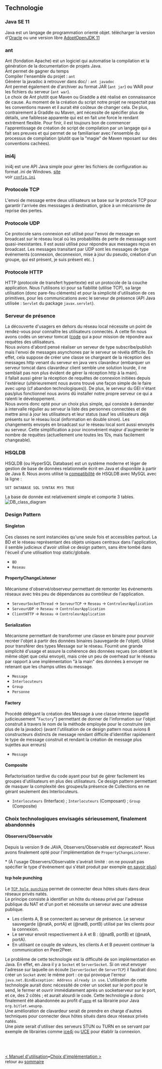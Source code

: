 ## Technologie 

### Java SE 11
Java est un langage de programmation orienté objet.
télécharger la version d'[Oracle](https://www.oracle.com/technetwork/java/javase/downloads/jdk11-downloads-5066655.html "oracle.com/downloads")
ou une version libre [AdoptOpenJDK 11](https://adoptopenjdk.net/installation.html?variant=openjdk11&jvmVariant=hotspot# "adoptopenjk") 

### ant
Ant (fondation Apache) est un logiciel qui automatise la compilation et la génération de la documentation de projets Java.<br>
Ant permet de gagner du temps<br>
Compiler l'ensemble du projet :
```ant```<br>
Générer la javadoc à retrouver dans doc/ : 
```ant javadoc```<br>
Ant permet également de d'archiver au format JAR (`ant jar`) ou WAR pour les fichiers du serveur (`ant war`).<br>
Le choix de Ant plutôt que Maven ou Graddle a été réalisé en connaissance de cause. Au moment de la création du script notre projet ne respectait pas les conventions maven et il aurait été coûteux de changer cela. De plus, contrairement à Graddle ou Maven, ant nécessite de spécifier plus de détails, une faiblesse apparente qui est en fait une force le rendant extrêment flexible. Pour finir, il est toujours bon de commencer l'apprentissage de création de script de compilation par un langage qui a fait ses preuves et qui permet de se familiariser avec l'ensemble du processus de compilation (plutôt que la "magie" de Maven reposant sur des conventions cachées). 

### ini4j
ini4j est une API Java simple pour gérer les fichiers de configuration au format .ini de Windows. [site](http://ini4j.sourceforge.net/index.html)<br>
voir [`config.ini`](config.ini)

### Protocole TCP
L'envoi de message entre deux utilisateurs se base sur le protocle TCP pour garantir l'arrivée des messsages à destination, grâce à  un mécanisme de reprise des pertes.

### Protocole UDP
Ce protocole sans connexion est utilisé pour l'envoi de message en broadcast sur le réseau local où les probabilités de perte de messsage sont quasi-inexistantes. Il est aussi utilisé pour répondre aux messages reçus en broadcast. Les messages transitant par UDP sont les messages de type événements (connexion, deconnexion, mise à jour du pseudo, création d'un groupe, qui est présent, je suis présent etc. )

### Protocole HTTP
HTTP (protocole de transfert hypertexte) est un protocole de la couche application. 
Nous l'utilisons ici pour sa fiabilité (utilise TCP), sa large utilisation (donc pare-feu cléments) et pour la simplicité d'utilisation de ces primitives, pour les communications avec le serveur de présence (API Java utilisée : `Servlet` du package `javax.servlet`).

### Serveur de présence
La découverte d'usagers en dehors du réseau local nécessite un point de rendez-vous pour connaître les utilisateurs connectés. A cette fin nous avons codés un serveur tomcat ([code](https://github.com/usernamedjpris/clavardage/tree/master/servlet) qui a pour mission de répondre aux requêtes des utilisateurs.
<br> Nous avions d'abord pensé réaliser un serveur de type subscribe/publish mais l'envoi de messages asynchones par le serveur se révéla difficile. En effet, cela suppose de créer une classe se chargeant de la réception des messages http venant du serveur en java vers clavardeur (embarquer un serveur tomcat dans clavardeur client semble une solution lourde, il ne semblait pas non plus évident de gérer la réception http à la main). <br>
il fallait aussi gérer la réception de requêtes de connexion initiées depuis l'extérieur (ultérieurement nous avons trouvé une façon simple de le faire avec upnp (cf abandon technologiques)). De plus, le serveur du GEI n'étant pas/plus fonctionnel nous avons dû installer notre propre serveur ce qui a ralenti le développement.
<br> Nous avons donc opté pour un choix plus simple, qui consiste à demander à intervalle régulier au serveur la liste des personnes connectées et de mettre ainsi à jour les utilisateurs et leur status (sauf les utilisateurs déjà présents sur le réseau local (information en double sinon). Les changements envoyés en broadcast sur le réseau local sont aussi envoyés au serveur.
 Cette simplification a pour inconvénient majeur d'augmenter le nombre de requêtes (actuellement une toutes les 10s, mais facilement changeable).

### HSQLDB 
HSQLDB (ou HyperSQL Database) est un système moderne et léger de gestion de base de données relationnelle écrit en Java et disponible à partir de Java 8. Nous avons utilisé la [compatibilité](http://hsqldb.org/doc/guide/compatibility-chapt.html) de HSQLDB avec MySQL avec la ligne : 
```
SET DATABASE SQL SYNTAX MYS TRUE
```
La base de donnée est relativement simple et comporte 3 tables.
![DB_class_diagram](conception/DB_class_diagram.png)

### Design Pattern 
#### Singleton
Ces classes ne sont instanciées qu'une seule fois et accessibles partout. La BD et le réseau représentant des objets uniques centraux dans l'application, il semble judicieux d'avoir utilisé ce design pattern, sans être tombé dans l'écueil d'une utilisation trop static/globale. 
- `BD`
- `Reseau`

#### PropertyChangeListener
Mécanisme d'observé/observeur permettant de remonter les événements réseaux avec très peu de dépendances au contrôleur de l'application.
- `ServeurSocketThread` → `ServeurTCP` → `Reseau` → `ControleurApplication`
- `ServeurUDP` → `Reseau` → `ControleurApplication`
- `ClientHTTP` → `Reseau` → `ControleurApplication`

#### Serialization 
Mécanisme permettant de transformer une classe en binaire pour pourvoir recréer l'objet à partir des données binaires (sauvegarde de l'objet). Utilisé pour transférer des types Message sur le réseau. Fournit une grande simplicité d'usage et assure la cohérence des données reçues (on obtient le même objet que celui envoyé), mais crée un peu de overhead sur le réseau par rapport à une implémentation "à la main" des données à envoyer ne retenant que les champs utiles du message.
- `Message`
- `Interlocuteurs`
- `Group`
- `Personne`

#### Factory
Procédé délégant la création des Message à une classe interne (appellé judicieusement "`Factory`") permettant de donner de l'information sur l'objet construit à travers le nom de la méthode employée pour le construire (en plus de la javadoc) (avant l'utilisation de ce design pattern nous avions 8 constructeurs distincts de message rendant difficile d'identifier rapidement le type de message construit et rendant la création de message plus sujettes aux erreurs)
- `Message`

#### Composite
Refactorisation tardive du code ayant pour but de gérer facilement les groupes d'utilisateurs en plus des utilisateurs. Ce design pattern permettant de masquer la complexité des groupes/la présence de Collections en ne gérant seulement des Interlocuteurs.
- `Interlocuteurs` (Interface) ; `Interlocuteurs` (Composant) ; `Group` (Composite) 

### Choix technologiques envisagés sérieusement, finalement abandonnés
#### Observers/Observable
Depuis la version 9 de JAVA, Observers/Observable est deprecated\*. Nous avons finalement opté pour l'implémentation de `PropertyChangeListener`.

\* (À l'usage Observers/Observable s'avérait limité : on ne pouvait pas spécifier le type d'événement qui s'était produit par exemple [en savoir plus](https://bugs.openjdk.java.net/browse/JDK-8154801))

#### tcp hole punching
Le [`TCP hole punching`](https://en.wikipedia.org/wiki/TCP_hole_punching) permet de connecter deux hôtes situés dans deux réseaux privés natés. <br>
Le principe consiste à identifier un hôte du réseau privé par l'adresse publique du NAT et d'un port et nécessite un serveur avec une adresse publique.
- Les clients A, B se connectent au serveur de présence. Le serveur sauvegarde (@natA, portA) et (@natB, portB) utilisé par les clients pour la connexion.
- Le serveur envoit respectivement à A et B : (@natB, portB) et (@natA, portA).
- En utilisant ce couple de valeurs, les clients A et B peuvent continuer la communication en Peer2Peer.

Le problème de cette technologie est la difficulté de son implémentation en Java. En effet, en Java il y a `Socket` et `ServerSocket`. Si on veut envoyer l'adresse sur laquelle on écoute (`ServerSocket` de `ServerTCP`) il faudrait donc créer un `Socket` avec le même port : ce qui provoque l'erreur `java.net.BindException: Address already in use`.
L'utilisation de cette technologie aurait donc nécessité de créer un socket sur le port pour le send, le fermer et ouvrir immédiatement après un socketserveur sur le port, et ce, des 2 côtés ; et aurait alourdi le code. 
Cette technologie a donc finalement été abandonnée au profit d'[`upnp`](https://en.wikipedia.org/wiki/Universal_Plug_and_Play) et sa librairie pour Java `org.bitlet.weupnp`.
<br> Une amélioration de clavardeur serait de prendre en charge d'autres techniques pour connecter deux hôtes situés dans deux réseaux privés natés.
<br> Une piste serait d'utiliser des serveurs STUN ou TURN en se servant par exemple de librairies comme [ice4j]("https://github.com/jitsi/ice4j") ou [UCE](https://github.com/htwg/UCE) pour établir la connexion.



<br><br><br>
[< Manuel d'utilisation](manuel.md)•[Choix d'implémentation >](choix.md)<br>
retour au [sommaire](README.md)<br>



